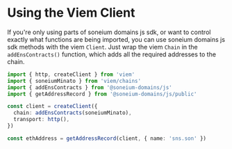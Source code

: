 # Using the Viem Client

If you're only using parts of soneium domains js sdk, or want to control exactly what functions are being imported, you can use soneium domains js sdk methods with the viem `Client`.
Just wrap the viem `Chain` in the `addEnsContracts()` function, which adds all the required addresses to the chain.

```ts
import { http, createClient } from 'viem'
import { soneiumMinato } from 'viem/chains'
import { addEnsContracts } from '@soneium-domains/js'
import { getAddressRecord } from '@soneium-domains/js/public'

const client = createClient({
  chain: addEnsContracts(soneiumMinato),
  transport: http(),
})

const ethAddress = getAddressRecord(client, { name: 'sns.son' })
```
